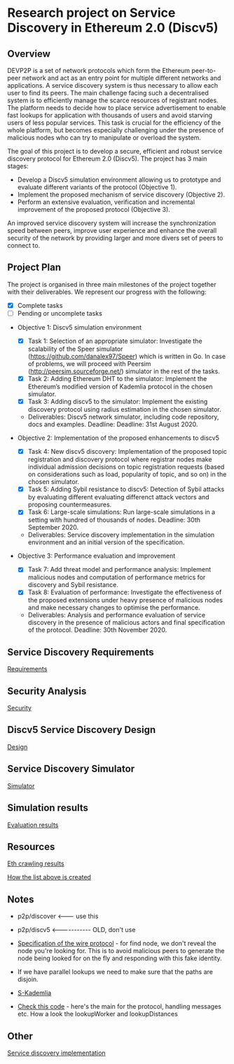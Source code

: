 # Research project on Service Discovery in Ethereum 2.0 (Discv5)

## Overview
 
DEVP2P is a set of network protocols which form the Ethereum peer-to-peer network and act as an entry point for multiple different networks and applications. A service discovery system is thus necessary to allow each user to find its peers. The main challenge facing such a decentralised system is to efficiently manage the scarce resources of registrant nodes. The platform needs to decide how to place service advertisement to enable fast lookups for application with thousands of users and avoid starving users of less popular services. This task is crucial for the efficiency of the whole platform, but becomes especially challenging under the presence of malicious nodes who can try to manipulate or overload the system.

The goal of this project is to develop a secure, efficient and robust service discovery protocol for Ethereum 2.0 (Discv5). The project has 3 main stages:

* Develop a Discv5 simulation environment allowing us to prototype and evaluate different variants of the protocol (Objective 1).
* Implement the proposed mechanism of service discovery (Objective 2).
* Perform an extensive evaluation, verification and incremental improvement of the proposed protocol (Objective 3).

An improved service discovery system will increase the synchronization speed between peers, improve user experience and enhance the overall security of the network by providing larger and more divers set of peers to connect to.

## Project Plan

The project is organised in three main milestones of the project together with their deliverables. We represent our progress with the following:
* [X] Complete tasks 
* [ ] Pending or uncomplete tasks

* Objective 1: Discv5 simulation environment
  * [X] Task 1: Selection of an appropriate simulator: Investigate the scalability of the Speer simulator (https://github.com/danalex97/Speer) which is written in Go. In case of problems, we will proceed with Peersim (http://peersim.sourceforge.net/) simulator in the rest of the tasks.
  * [X] Task 2: Adding Ethereum DHT to the simulator: Implement the Ethereum’s modified version of Kademlia protocol in the chosen simulator.
  * [X] Task 3: Adding discv5 to the simulator: Implement the existing discovery protocol using radius estimation in the chosen simulator.
  * Deliverables: Discv5 network simulator, including code repository, docs and examples. Deadline: Deadline: 31st August 2020.

* Objective 2: Implementation of the proposed enhancements to discv5
  * [X] Task 4: New discv5 discovery: Implementation of the proposed topic registration and discovery protocol where registrar nodes make individual admission decisions on topic registration requests (based on considerations such as load, popularity of topic, and so on) in the chosen simulator.
  * [X] Task 5: Adding Sybil resistance to discv5: Detection of Sybil attacks by evaluating different evaluating differenct attack vectors and proposing countermeasures.
  * [X] Task 6: Large-scale simulations: Run large-scale simulations in a setting with hundred of thousands of nodes.
  Deadline: 30th September 2020.
  * Deliverables: Service discovery implementation in the simulation environment and an initial version of the specification.
  
* Objective 3: Performance evaluation and improvement
  * [X] Task 7: Add threat model and performance analysis: Implement malicious nodes and computation of performance metrics for discovery and Sybil resistance.
  * [X] Task 8: Evaluation of performance: Investigate the effectiveness of the proposed extensions under heavy presence of malicious nodes and make necessary changes to optimise the performance.
  * Deliverables: Analysis and performance evaluation of service discovery in the presence of malicious actors and final specification of the protocol. Deadline: 30th November 2020.
  
## Service Discovery Requirements

[Requirements](doc/requirements.md)

## Security Analysis

[Security](doc/security.md)


## Discv5 Service Discovery Design

[Design](doc/design.md)

## Service Discovery Simulator

[Simulator](doc/simulator.md)

<!--## Service Discovery Proposition

This is our proposition for topic registration and service discovery in Ethereum 2.0.

### Terms

* A 'topic' is an identifier for a service provided by a node.
* An 'advertiser' is a node providing a service that wants to be found.
* An 'ad' is the registration of an advertiser for a topic on another node.
* An 'advertisement medium' is a node on which an ad is stored.
* A 'searcher' is a node looking for ads for a topic.

### Ad Storage 

### Ad registration

The registrant tries to register on every node during its random walk towards `H(t)` and let the nodes on the path decide whether to accept it or not.

The decision could be taken based on the node's distance from H(t) (the closer, the higher chance of accepting) and the current number of registration among all the topics (the more registrations, the lower chance of accepting). It would create a balanced system where, if there are not many registrations in the system, nodes would accept any registration, but when the traffic is increasing, each node would start to specialize in topics close to its own ID.

If the registrant finds that it doesn't have incoming connection, it can repeat the process using alternative paths (or repeat on the same one if the registration decision is made nondeterministic).

The register message can be attached to `FINDNODE` message. The registrant tries to perform the regular DHT node lookup towards H(t). At te same time, it would try to register on every node it queries.

### Service Lookup

### Messages

* **MSG_FIND**
Used to find nodes. User is requesting destination neighbours at a certain distance `d` indicated in the body.
The body is the common prefix length (log distance) between the recipient of the message and the node we're looking for. 

* **MSG_REPLY**
Replies to MSG_FIND. Returns the neighbours requested by MSG_FIND. In the body contains a list neighbours from a bucket at distance `d` indicated by MSG_FIND. 
If the indicated bucket does not have enough nodes ( < KademliaCommonConfig.K), we get nodes from `d+1` and `d-1`. 

* **MSG_REGISTER**
Registers a topic. Performs a walk towards the node closest to the hash of the topic trying to register on all the encountered nodes. 
In the body contains a topic `t` to be registered. MSG_REGISTERED is answered with MSG_REPLY at the moment containing neighbours closest to the hash of `t`. 

* **MSG_LOOKUP**
Currently not yet implemented. Looking for registrations for specific topic indicated in the body. 

* **MSG_LOOKUP_REPLY**
This message should contain a list of registrations for the requested topic AND list of neighbours closest to the hash of the topic (similarely to MSG_REPLY). 
We should decide how to implement it. 


### Open aspects

* Should nodes involved in a topic also keep information about other nodes in the topic? So that if you find one, you should be able to find others?
* Should we have some replication? Or only rely on registrations performed during the random walk?
* Should we use multiple hash functions (or different salt)? If we use different hash functions, we'd have different H(t) for the same topic. It i) provide necessary redundancy (if the node close to H(t) is down, we don't loose all the information) ii) we could easily perform parallel lookups (similar to alpha, but here, it would go to different instead of the same H(t)
* Spamming more registration shouldn't result in more state created on different nodes - this is necessary to prevent spamming attacks.-->

## Simulation results

<!--[Ticket vs No Ticket protocol comparison](doc/report/report.md)

[Security report comparing two discovery protocols](doc/security_report/report.md)

[Security report for final protocol](doc/ticket_security_report/report.md)-->

[Evaluation results](doc/FinalReport.pdf)

## Resources 

[Eth crawling results](https://github.com/ethereum/discv4-dns-lists)

[How the list above is created](https://geth.ethereum.org/docs/developers/dns-discovery-setup)

## Notes

* p2p/discover <--- use this
* p2p/discv5 <----------- OLD, don't use

* [Specification of the wire protocol](https://github.com/ethereum/devp2p/blob/master/discv5/discv5-wire.md#findnode-request-0x03) - for find node, we don't reveal the node you're looking for. This is to avoid malicious peers to generate the node being looked for on the fly and responding with this fake identity. 

* If we have parallel lookups we need to make sure that the paths are disjoin. 

* [S-Kademlia](https://www.sciencedirect.com/science/article/abs/pii/S1389128615004168)

* [Check this code](https://github.com/ethereum/go-ethereum/blob/master/p2p/discover/v5_udp.go#L280) - here's the main for the protocol, handling messages etc. How a look the lookupWorker and lookupDistances

## Other

[Service discovery implementation](doc/discovery.md)
